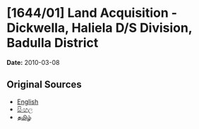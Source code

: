 # [1644/01] Land Acquisition - Dickwella, Haliela D/S Division, Badulla District

**Date:** 2010-03-08

## Original Sources

- [English](https://documents.gov.lk/view/extra-gazettes/2010/3/1644-01_E.pdf)
- [සිංහල](https://documents.gov.lk/view/extra-gazettes/2010/3/1644-01_S.pdf)
- [தமிழ்](https://documents.gov.lk/view/extra-gazettes/2010/3/1644-01_T.pdf)
